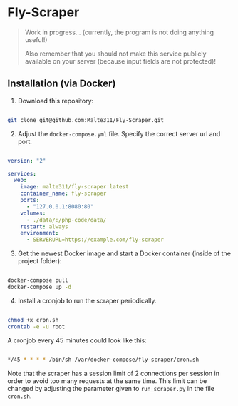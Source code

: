 # Fly-Scraper

> Work in progress... (currently, the program is not doing anything useful!)
>
> Also remember that you should not make this service publicly available on your server (because input fields are not protected)!

## Installation (via Docker)

1. Download this repository:

```bash

git clone git@github.com:Malte311/Fly-Scraper.git

```

2. Adjust the `docker-compose.yml` file. Specify the correct server url and port.

```yaml

version: "2"

services:
  web:
    image: malte311/fly-scraper:latest
    container_name: fly-scraper
    ports:
      - "127.0.0.1:8080:80"
    volumes:
      - ./data/:/php-code/data/
    restart: always
    environment:
      - SERVERURL=https://example.com/fly-scraper

```

3. Get the newest Docker image and start a Docker container (inside of the project folder):

```bash

docker-compose pull
docker-compose up -d

```

4. Install a cronjob to run the scraper periodically.

```bash

chmod +x cron.sh
crontab -e -u root

```

A cronjob every 45 minutes could look like this:

```bash

*/45 * * * * /bin/sh /var/docker-compose/fly-scraper/cron.sh

```

Note that the scraper has a session limit of 2 connections per session in order to avoid
too many requests at the same time. This limit can be changed by adjusting the parameter
given to `run_scraper.py` in the file `cron.sh`.
